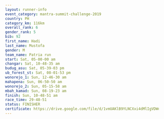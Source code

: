 ```yaml
---
layout: runner-info 
event_category: mantra-summit-challenge-2019 
country: PH
category_km: 116km 
overall_rank: 6
gender_rank: 5
bib: 92
first_name: Hadi
last_name: Mustofa
gender: M
team_name: Patria run
start: Sat, 05-00-00 am
changar: Sat, 10-48-35 am
budug_asu: Sat, 05-39-03 pm
ub_forest_st: Sat, 08-01-53 pm
wonorejo_1: Sun, 12-46-30 am
mahapena: Sun, 06-50-50 am
wonorejo_2: Sun, 05-15-58 am
mbah_kamad: Sun, 08-19-23 am
finish: Sun, 10-48-51 am
race_time: 29-48-51
status: FINISHER
certificate: https://drive.google.com/file/d/1vmUAKlB9YLNCXxi4dMlIgVDWdEOeogON/view?usp=sharing
---
```

